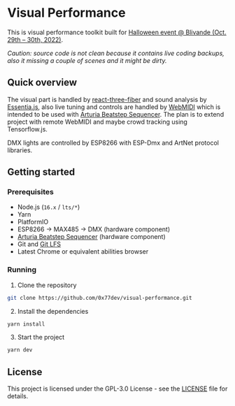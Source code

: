# Visual Performance

This is visual performance toolkit built for [Halloween event @ Blivande (Oct. 29th – 30th, 2022)](https://tickets.blivande.com/on/halloween001).

_Caution: source code is not clean because it contains live coding backups, also it missing a couple of scenes and it might be dirty._

## Quick overview

The visual part is handled by [react-three-fiber](https://github.com/pmndrs/react-three-fiber) and sound analysis by [Essentia.js](https://www.npmjs.com/package/essentia.js), also live tuning and controls are handled by [WebMIDI](https://github.com/djipco/webmidi) which is intended to be used with [Arturia Beatstep Sequencer](https://www.arturia.com/products/beatstep/resources). The plan is to extend project with remote WebMIDI and maybe crowd tracking using Tensorflow.js.

DMX lights are controlled by ESP8266 with ESP-Dmx and ArtNet protocol libraries.

## Getting started

### Prerequisites

- Node.js (`16.x` / `lts/*`)
- Yarn
- PlatformIO
- ESP8266 -> MAX485 -> DMX (hardware component)
- [Arturia Beatstep Sequencer](https://www.arturia.com/products/beatstep/resources) (hardware component)
- Git and [Git LFS](https://git-lfs.github.com)
- Latest Chrome or equivalent abilities browser

### Running

1. Clone the repository

```bash
git clone https://github.com/0x77dev/visual-performance.git
```

2. Install the dependencies

```bash
yarn install
```

3. Start the project

```bash
yarn dev
```

## License

This project is licensed under the GPL-3.0 License - see the [LICENSE](./LICENSE) file for details.
